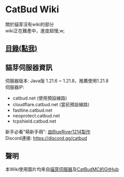 # CatBud Wiki

關於貓芽沒有wiki的部分  
wiki正在難產中，進度超慢;w;

## [目錄(點我)](index.md)

## 貓芽伺服器資訊

伺服器版本: Java版 1.21.6 ~ 1.21.8，推薦使用1.21.8  
伺服器IP:

- catbud.net (使用預設線路)
- cloudflare.catbud.net (當前預設線路)  
- fastline.catbud.net
- neoprotect.catbud.net
- tcpshield.catbud.net

新手必看"萌新手冊": [由BlueRiver1214製作](https://drive.google.com/file/d/1fobEcg0DI7lwbmtKBDyWiLmoyVcFZb3s/view)  
Discord連接: <https://discord.gg/catbud>

## 聲明

本Wiki使用圖片均來自[貓芽伺服器](https://discord.gg/catbud)及[CatBudMC的GitHub](https://github.com/CatBudMC)